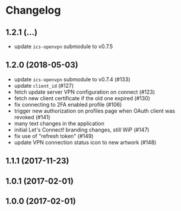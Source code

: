 # Changelog

## 1.2.1 (...)
- update `ics-openvpn` submodule to v0.7.5

## 1.2.0 (2018-05-03)
- update `ics-openvpn` submodule to v0.7.4 (#133)
- update `client_id` (#127)
- fetch update server VPN configuration on connect (#123)
- fetch new client certificate if the old one expired (#130)
- fix connecting to 2FA enabled profile (#106)
- trigger new authorization on profiles page when OAuth client was revoked 
  (#141)
- many text changes in the application
- initial Let's Connect! branding changes, still WiP (#147)
- fix use of "refresh token" (#149)
- update VPN connection status icon to new artwork (#148)

## 1.1.1 (2017-11-23)


## 1.0.1 (2017-02-01)


## 1.0.0 (2017-02-01)
